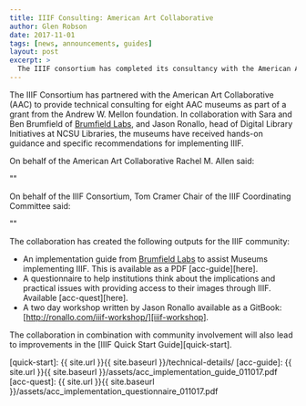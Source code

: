 ```yaml
---
title: IIIF Consulting: American Art Collaborative
author: Glen Robson
date: 2017-11-01
tags: [news, announcements, guides]
layout: post
excerpt: >
  The IIIF consortium has completed its consultancy with the American Art Collaborative and are able to share a guide to implement IIIF in Museums and other outputs produced by the consultants.
---
```


The IIIF Consortium has partnered with the American Art Collaborative (AAC) to provide technical consulting for eight AAC museums as part of a grant from the Andrew W. Mellon foundation. In collaboration with Sara and Ben Brumfield of [Brumfield Labs][Brumfield-Labs], and Jason Ronallo, head of Digital Library Initiatives at NCSU Libraries, the museums have received hands-on guidance and specific recommendations for implementing IIIF.

On behalf of the American Art Collaborative Rachel M. Allen said:

""

On behalf of the IIIF Consortium, Tom Cramer Chair of the IIIF Coordinating Committee said:

""

The collaboration has created the following outputs for the IIIF community:

 * An implementation guide from [Brumfield Labs][Brumfield-Labs] to assist Museums implementing IIIF. This is available as a PDF [acc-guide][here].
 * A questionnaire to help institutions think about the implications and practical issues with providing access to their images through IIIF. Available [acc-quest][here].
 * A two day workshop written by Jason Ronallo available as a GitBook: [http://ronallo.com/iiif-workshop/][iiif-workshop].

The collaboration in combination with community involvement will also lead to improvements in the [IIIF Quick Start Guide][quick-start].

[Brumfield-Labs]: http://www.brumfieldlabs.com
[iiif-workshop]: http://ronallo.com/iiif-workshop/
[quick-start]: {{ site.url }}{{ site.baseurl }}/technical-details/
[acc-guide]: {{ site.url }}{{ site.baseurl }}/assets/acc_implementation_guide_011017.pdf
[acc-quest]: {{ site.url }}{{ site.baseurl }}/assets/acc_implementation_questionnaire_011017.pdf
